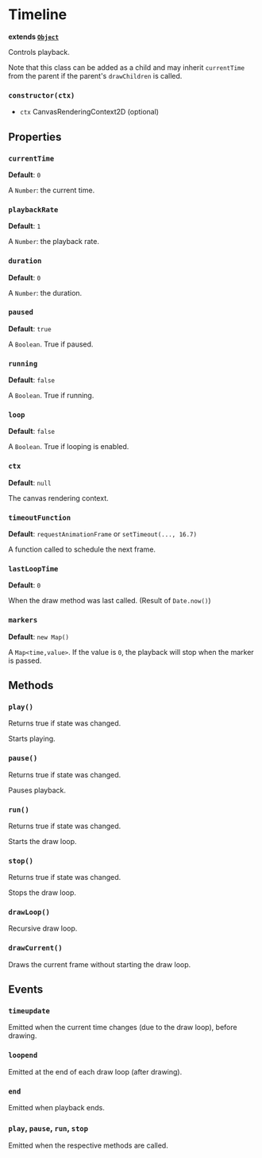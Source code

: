 # Timeline
**extends [`Object`](object.md)**

Controls playback.

Note that this class can be added as a child and may inherit `currentTime` from the parent if the parent's `drawChildren` is called.

### `constructor(ctx)`
- `ctx` CanvasRenderingContext2D (optional)

## Properties
### `currentTime`
**Default**: `0`

A `Number`: the current time.

### `playbackRate`
**Default**: `1`

A `Number`: the playback rate.

### `duration`
**Default**: `0`

A `Number`: the duration.

### `paused`
**Default**: `true`

A `Boolean`. True if paused.

### `running`
**Default**: `false`

A `Boolean`. True if running.

### `loop`
**Default**: `false`

A `Boolean`. True if looping is enabled.

### `ctx`
**Default**: `null`

The canvas rendering context.

### `timeoutFunction`
**Default**: `requestAnimationFrame` or `setTimeout(..., 16.7)`

A function called to schedule the next frame.

### `lastLoopTime`
**Default**: `0`

When the draw method was last called. (Result of `Date.now()`)

### `markers`
**Default**: `new Map()`

A `Map<time,value>`. If the value is `0`, the playback will stop when the marker is passed.

## Methods
### `play()`
Returns true if state was changed.

Starts playing.

### `pause()`
Returns true if state was changed.

Pauses playback.

### `run()`
Returns true if state was changed.

Starts the draw loop.

### `stop()`
Returns true if state was changed.

Stops the draw loop.

### `drawLoop()`
Recursive draw loop.

### `drawCurrent()`
Draws the current frame without starting the draw loop.

## Events
### `timeupdate`
Emitted when the current time changes (due to the draw loop), before drawing.

### `loopend`
Emitted at the end of each draw loop (after drawing).

### `end`
Emitted when playback ends.

### `play`, `pause`, `run`, `stop`
Emitted when the respective methods are called.
